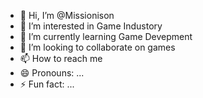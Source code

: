 - 👋 Hi, I’m @Missionison
- 👀 I’m interested in Game Industory
- 🌱 I’m currently learning Game Devepment
- 💞️ I’m looking to collaborate on games
- 📫 How to reach me 
- 😄 Pronouns: ...
- ⚡ Fun fact: ...

<!---
Missionison/Missionison is a ✨ special ✨ repository because its `README.md` (this file) appears on your GitHub profile.
You can click the Preview link to take a look at your changes.
--->
